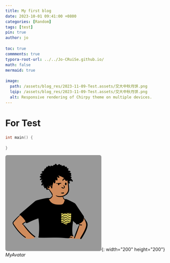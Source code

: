 ```yaml
---
title: My first blog
date: 2023-10-01 09:41:00 +0800
categories: [Random]
tags: [test]     
pin: true
author: jo

toc: true
commments: true
typora-root-url: ../../Jo-CRuiSe.github.io/
math: false
mermaid: true

image:
  path: /assets/blog_res/2023-11-09-Test.assets/交大中秋月饼.png
  lqip: /assets/blog_res/2023-11-09-Test.assets/交大中秋月饼.png
  alt: Responsive rendering of Chirpy theme on multiple devices.
---
```


# For Test

```c++
int main() {

}
```

![Desktop View](/assets/blog_res/2023-11-09-Test.assets/peep.png){: width="200" height="200"}
_MyAvatar_

